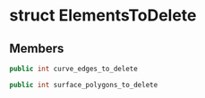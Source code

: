 # struct ElementsToDelete


## Members

```cpp
public int curve_edges_to_delete
```

```cpp
public int surface_polygons_to_delete
```



